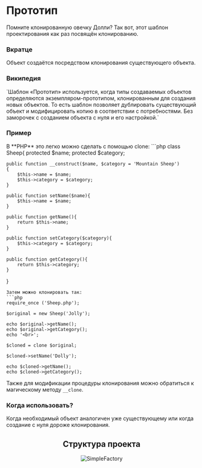 # Прототип
Помните клонированную овечку Долли? Так вот, этот шаблон проектирования как раз посвящён клонированию.
<h3><strong>Вкратце</strong></h3>
Объект создаётся посредством клонирования существующего объекта.
<h3><strong>Википедия</strong></h3>
`Шаблон «Прототип» используется, когда типы создаваемых объектов определяются экземпляром-прототипом, клонированным для создания новых объектов.
То есть шаблон позволяет дублировать существующий объект и модифицировать копию в соответствии с потребностями. Без заморочек с созданием объекта с нуля и его настройкой.`
<h3><strong>Пример</strong></h3>
В **PHP** это легко можно сделать с помощью clone:
```php
class Sheep{
    protected $name;
    protected $category;

    public function __construct($name, $category = 'Mountain Sheep')
    {
        $this->name = $name;
        $this->category = $category;
    }

    public function setName($name){
        $this->name = $name;
    }

    public function getName(){
        return $this->name;
    }

    public function setCategory($category){
        $this->category = $category;
    }

    public function getCategory(){
        return $this->category;
    }
}
```
Затем можно клонировать так:
```php
require_once ('Sheep.php');

$original = new Sheep('Jolly');

echo $original->getName();
echo $original->getCategory();
echo '<br>';

$cloned = clone $original;

$cloned->setName('Dolly');

echo $cloned->getName();
echo $cloned->getCategory();
```
Также для модификации процедуры клонирования можно обратиться к магическому методу `__clone`.
<h3><strong>Когда использовать?</strong></h3>
Когда необходимый объект аналогичен уже существующему или когда создание с нуля дороже клонирования.
<div align="center">
    <h2> Структура проекта </h2>
    <img src="https://sun9-77.userapi.com/impg/tIbJMdsFaXYscrMzQIiQW09Qda_xIzFswoH4wA/Q80r8W_KBSo.jpg?size=456x307&quality=96&sign=3dd9e848763224b42b4f7781d787eec9&type=album" alt="SimpleFactory">
</div>